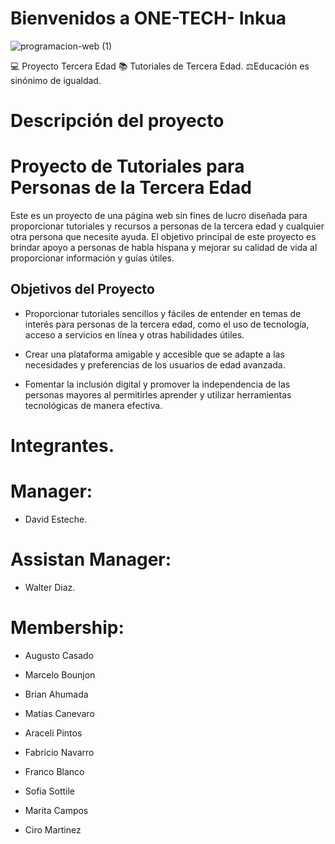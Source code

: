 # Bienvenidos a ONE-TECH- Inkua

![programacion-web (1)](https://github.com/PROGRAMA-INKUA-2023/ONE-TECH/assets/110946400/bb0dc040-8faa-47c3-b8f8-089a0c517f12)

💻 Proyecto Tercera Edad 📚 Tutoriales de Tercera Edad. ⚖️Educación es sinónimo de igualdad.

# Descripción del proyecto

# Proyecto de Tutoriales para Personas de la Tercera Edad

Este es un proyecto de una página web sin fines de lucro diseñada para proporcionar tutoriales y recursos a personas de la tercera edad y cualquier otra persona que necesite ayuda. El objetivo principal de este proyecto es brindar apoyo a personas de habla hispana y mejorar su calidad de vida al proporcionar información y guías útiles.

## Objetivos del Proyecto

- Proporcionar tutoriales sencillos y fáciles de entender en temas de interés para personas de la tercera edad, como el uso de tecnología, acceso a servicios en línea y otras
  habilidades útiles.

- Crear una plataforma amigable y accesible que se adapte a las necesidades y preferencias de los usuarios de edad avanzada.

- Fomentar la inclusión digital y promover la independencia de las personas mayores al permitirles aprender y utilizar herramientas tecnológicas de manera efectiva.

# Integrantes.

# Manager:

- David Esteche.

# Assistan Manager:

- Walter Diaz.

# Membership:

- Augusto Casado

- Marcelo Bounjon

- Brian Ahumada

- Matías Canevaro

- Araceli Pintos

- Fabricio Navarro

- Franco Blanco

- Sofia Sottile

- Marita Campos

- Ciro Martinez
